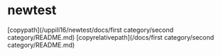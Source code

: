 # newtest

[copypath](/uppili16/newtest/docs/first category/second category/README.md)
[copyrelativepath](/docs/first category/second category/README.md)